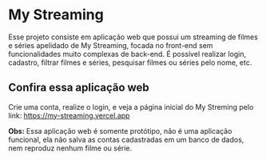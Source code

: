# My Streaming

Esse projeto consiste em aplicação web que possui um streaming de filmes e séries apelidado de My Streaming, focada no front-end sem funcionalidades muito complexas de back-end. É possível realizar login, cadastro, filtrar filmes e séries, pesquisar filmes ou séries pelo nome, etc.

## Confira essa aplicação web

Crie uma conta, realize o login, e veja a página inicial do My Streming pelo link: https://my-streaming.vercel.app

**Obs:** Essa aplicação web é somente protótipo, não é uma aplicação funcional, ela não salva as contas cadastradas em um banco de dados, nem reproduz nenhum filme ou série.
